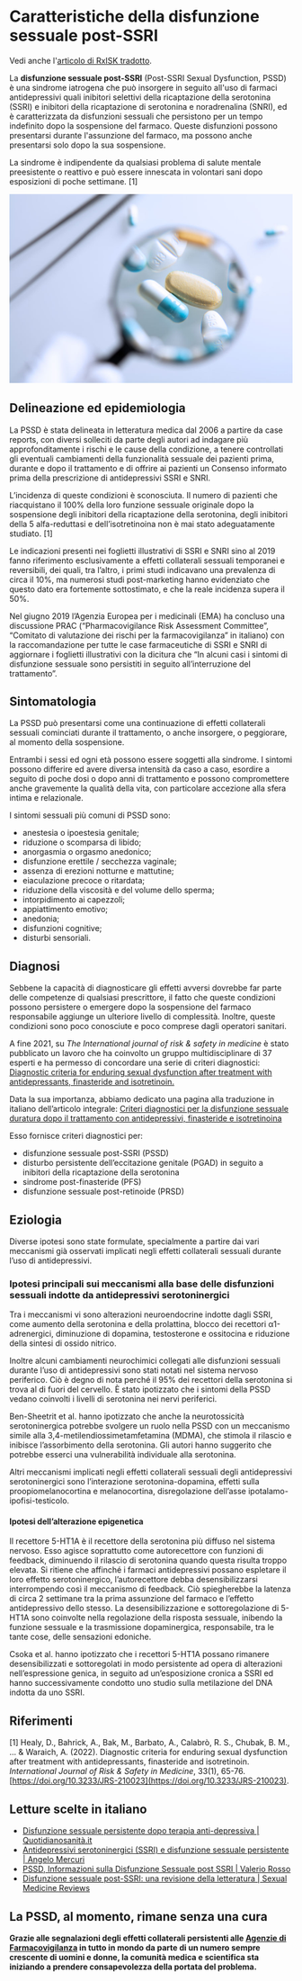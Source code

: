 
# Caratteristiche della disfunzione sessuale post-SSRI

Vedi anche l'[articolo di RxISK tradotto](./pssd-rxisk.md).

La **disfunzione sessuale post-SSRI** (Post-SSRI Sexual Dysfunction, PSSD) è una sindrome iatrogena che può insorgere in seguito all'uso di farmaci antidepressivi quali inibitori selettivi della ricaptazione della serotonina (SSRI) e inibitori della ricaptazione di serotonina e noradrenalina (SNRI), ed è caratterizzata da disfunzioni sessuali che persistono per un tempo indefinito dopo la sospensione del farmaco. Queste disfunzioni possono presentarsi durante l'assunzione del farmaco, ma possono anche presentarsi solo dopo la sua sospensione.

La sindrome è indipendente da qualsiasi problema di salute mentale preesistente o reattivo e può essere innescata in volontari sani dopo esposizioni di poche settimane. [1]

![](../img/113207765_s.jpg)

## Delineazione ed epidemiologia

La PSSD è stata delineata in letteratura medica dal 2006 a partire da case reports, con diversi solleciti da parte degli autori ad indagare più approfonditamente i rischi e le cause della condizione, a tenere controllati gli eventuali cambiamenti della funzionalità sessuale dei pazienti prima, durante e dopo il trattamento e di offrire ai pazienti un Consenso informato prima della prescrizione di antidepressivi SSRI e SNRI.

L’incidenza di queste condizioni è sconosciuta. Il numero di pazienti che riacquistano il 100% della loro funzione sessuale originale dopo la sospensione degli inibitori della ricaptazione della serotonina, degli inibitori della 5 alfa-reduttasi e dell’isotretinoina non è mai stato adeguatamente studiato. [1]

Le indicazioni presenti nei foglietti illustrativi di SSRI e SNRI sino al 2019 fanno riferimento esclusivamente a effetti collaterali sessuali temporanei e reversibili, dei quali, tra l’altro, i primi studi indicavano una prevalenza di circa il 10%, ma numerosi studi post-marketing hanno evidenziato che questo dato era fortemente sottostimato, e che la reale incidenza supera il 50%.

Nel giugno 2019 l’Agenzia Europea per i medicinali (EMA) ha concluso una discussione PRAC (“Pharmacovigilance Risk Assessment Committee”, “Comitato di valutazione dei rischi per la farmacovigilanza” in italiano) con la raccomandazione per tutte le case farmaceutiche di SSRI e SNRI di aggiornare i foglietti illustrativi con la dicitura che “In alcuni casi i sintomi di disfunzione sessuale sono persistiti in seguito all’interruzione del trattamento”.

## Sintomatologia

La PSSD può presentarsi come una continuazione di effetti collaterali sessuali cominciati durante il trattamento, o anche insorgere, o peggiorare, al momento della sospensione.

Entrambi i sessi ed ogni età possono essere soggetti alla sindrome. I sintomi possono differire ed avere diversa intensità da caso a caso, esordire a seguito di poche dosi o dopo anni di trattamento e possono compromettere anche gravemente la qualità della vita, con particolare accezione alla sfera intima e relazionale.

I sintomi sessuali più comuni di PSSD sono:

* anestesia o ipoestesia genitale;
* riduzione o scomparsa di libido;
* anorgasmia o orgasmo anedonico;
* disfunzione erettile / secchezza vaginale;
* assenza di erezioni notturne e mattutine;
* eiaculazione precoce o ritardata;
* riduzione della viscosità e del volume dello sperma;
* intorpidimento ai capezzoli;
* appiattimento emotivo;
* anedonia;
* disfunzioni cognitive;
* disturbi sensoriali.

## Diagnosi

Sebbene la capacità di diagnosticare gli effetti avversi dovrebbe far parte delle competenze di qualsiasi prescrittore, il fatto che queste condizioni possono persistere o emergere dopo la sospensione del farmaco responsabile aggiunge un ulteriore livello di complessità. Inoltre, queste condizioni sono poco conosciute e poco comprese dagli operatori sanitari.

A fine 2021, su _The International journal of risk & safety in medicine_ è stato pubblicato un lavoro che ha coinvolto un gruppo multidisciplinare di 37 esperti e ha permesso di concordare una serie di criteri diagnostici: [Diagnostic criteria for enduring sexual dysfunction after treatment with antidepressants, finasteride and isotretinoin.](https://content.iospress.com/articles/international-journal-of-risk-and-safety-in-medicine/jrs210023 "Il paper")

Data la sua importanza, abbiamo dedicato una pagina alla traduzione in italiano dell’articolo integrale: [Criteri diagnostici per la disfunzione sessuale duratura dopo il trattamento con antidepressivi, finasteride e isotretinoina](https://postssrisyndrome.org/la-sindrome/Criteri%20diagnostici%20per%20la%20disfunzione%20sessuale%20duratura%20dopo%20il%20trattamento%20con%20antidepressivi,%20finasteride%20e%20isotretinoina "Pagina con la traduzione in italiano dell'articolo integrale")

Esso fornisce criteri diagnostici per:

* disfunzione sessuale post-SSRI (PSSD)
* disturbo persistente dell’eccitazione genitale (PGAD) in seguito a inibitori della ricaptazione della serotonina
* sindrome post-finasteride (PFS)
* disfunzione sessuale post-retinoide (PRSD)

## Eziologia

Diverse ipotesi sono state formulate, specialmente a partire dai vari meccanismi già osservati implicati negli effetti collaterali sessuali durante l’uso di antidepressivi.

### Ipotesi principali sui meccanismi alla base delle disfunzioni sessuali indotte da antidepressivi serotoninergici

Tra i meccanismi vi sono alterazioni neuroendocrine indotte dagli SSRI, come aumento della serotonina e della prolattina, blocco dei recettori α1-adrenergici, diminuzione di dopamina, testosterone e ossitocina e riduzione della sintesi di ossido nitrico.

Inoltre alcuni cambiamenti neurochimici collegati alle disfunzioni sessuali durante l’uso di antidepressivi sono stati notati nel sistema nervoso periferico. Ciò è degno di nota perché il 95% dei recettori della serotonina si trova al di fuori del cervello. È stato ipotizzato che i sintomi della PSSD vedano coinvolti i livelli di serotonina nei nervi periferici.

Ben-Sheetrit et al. hanno ipotizzato che anche la neurotossicità serotoninergica potrebbe svolgere un ruolo nella PSSD con un meccanismo simile alla 3,4-metilendiossimetamfetamina (MDMA), che stimola il rilascio e inibisce l’assorbimento della serotonina. Gli autori hanno suggerito che potrebbe esserci una vulnerabilità individuale alla serotonina.

Altri meccanismi implicati negli effetti collaterali sessuali degli antidepressivi serotoninergici sono l’interazione serotonina-dopamina, effetti sulla proopiomelanocortina e melanocortina, disregolazione dell’asse ipotalamo-ipofisi-testicolo.

#### Ipotesi dell’alterazione epigenetica

Il recettore 5-HT1A è il recettore della serotonina più diffuso nel sistema nervoso. Esso agisce soprattutto come autorecettore con funzioni di feedback, diminuendo il rilascio di serotonina quando questa risulta troppo elevata. Si ritiene che affinché i farmaci antidepressivi possano espletare il loro effetto serotoninergico, l’autorecettore debba desensibilizzarsi interrompendo così il meccanismo di feedback. Ciò spiegherebbe la latenza di circa 2 settimane tra la prima assunzione del farmaco e l’effetto antidepressivo dello stesso. La desensibilizzazione e sottoregolazione di 5-HT1A sono coinvolte nella regolazione della risposta sessuale, inibendo la funzione sessuale e la trasmissione dopaminergica, responsabile, tra le tante cose, delle sensazioni edoniche.

Csoka et al. hanno ipotizzato che i recettori 5-HT1A possano rimanere desensibilizzati e sottoregolati in modo persistente ad opera di alterazioni nell’espressione genica, in seguito ad un’esposizione cronica a SSRI ed hanno successivamente condotto uno studio sulla metilazione del DNA indotta da uno SSRI.

## Riferimenti

\[1\] Healy, D., Bahrick, A., Bak, M., Barbato, A., Calabrò, R. S., Chubak, B. M., ... & Waraich, A. (2022). Diagnostic criteria for enduring sexual dysfunction after treatment with antidepressants, finasteride and isotretinoin. _International Journal of Risk & Safety in Medicine_, 33(1), 65-76.
[https://doi.org/10.3233/JRS-210023](https://doi.org/10.3233/JRS-210023).

## Letture scelte in italiano

* [Disfunzione sessuale persistente dopo terapia anti-depressiva | Quotidianosanità.it](https://www.quotidianosanita.it/scienza-e-farmaci/articolo.php?articolo_id=76915)
* [Antidepressivi serotoninergici (SSRI) e disfunzione sessuale persistente | Angelo Mercuri](https://www.angelomercuri.it/antidepressivi-serotoninergici-ssri-e-disfunzione-sessuale-persistente/)
* [PSSD, Informazioni sulla Disfunzione Sessuale post SSRI | Valerio Rosso](https://www.valeriorosso.com/2019/07/01/pssd-disfunzione-sessuale-post-ssri-snri/)
* [Disfunzione sessuale post-SSRI: una revisione della letteratura | Sexual Medicine Reviews](https://www.giulemanidaibambini.org/disfunzione-sessuale-post-ssri-una-revisione-della-letteratura/)

## La PSSD, al momento, rimane senza una cura

**Grazie alle segnalazioni degli effetti collaterali persistenti alle [Agenzie di Farmacovigilanza](../risorse/organismi.md) in tutto in mondo da parte di un numero sempre crescente di uomini e donne, la comunità medica e scientifica sta iniziando a prendere consapevolezza della portata del problema.**
